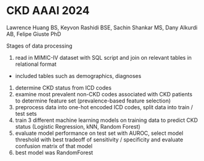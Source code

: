 # CKD AAAI 2024

Lawrence Huang BS, Keyvon Rashidi BSE, Sachin Shankar MS, Dany Alkurdi AB, Felipe Giuste PhD

Stages of data processing
1. read in MIMIC-IV dataset with SQL script and join on relevant tables in relational format
  - included tables such as demographics, diagnoses
1. determine CKD status from ICD codes
1. examine most prevalent non-CKD codes associated with CKD patients to determine feature set (prevalence-based feature selection)
1. preprocess data into one-hot encoded ICD codes, split data into train / test sets
1. train 3 different machine learning models on training data to predict CKD status (Logistic Regression, kNN, Random Forest)
1. evaluate model performance on test set with AUROC, select model threshold with best tradeoff of sensitivity / specificity and evaluate confusion matrix of that model
1. best model was RandomForest
